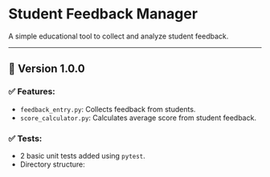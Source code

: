 # Student Feedback Manager

A simple educational tool to collect and analyze student feedback.

---

## 📌 Version 1.0.0

### ✅ Features:
- `feedback_entry.py`: Collects feedback from students.
- `score_calculator.py`: Calculates average score from student feedback.

### ✅ Tests:
- 2 basic unit tests added using `pytest`.
- Directory structure:

